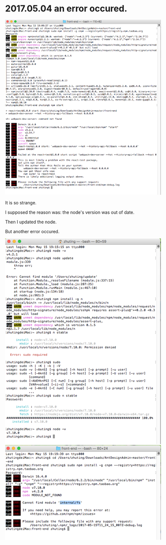 2017.05.04 an error occured.
======

![ABC](./front-end/src/img/1.png)     

It is so strange.    

I supposed the reason was: the node's version was out of date.     

Then I updated the node.   

But another error occured.      

![ABC](./front-end/src/img/2.png) 
![ABC](./front-end/src/img/3.png) 
